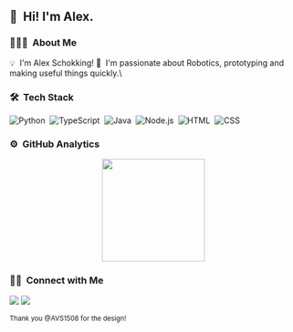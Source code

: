 ## 👋 &nbsp;Hi! I'm Alex.

### 👨🏻‍💻 &nbsp;About Me

💡 &nbsp;I'm Alex Schokking! 
🌱 &nbsp;I'm passionate about Robotics, prototyping and making useful things quickly.\


### 🛠 &nbsp;Tech Stack

![Python](https://img.shields.io/badge/-Python-05122A?style=flat&logo=python)&nbsp;
![TypeScript](https://img.shields.io/badge/-TypeScript-05122A?style=flat&logo=typescript)&nbsp;
![Java](https://img.shields.io/badge/-Java-05122A?style=flat&logo=Java&logoColor=FFA518)&nbsp;
![Node.js](https://img.shields.io/badge/-Node.js-05122A?style=flat&logo=node.js)&nbsp;
![HTML](https://img.shields.io/badge/-HTML-05122A?style=flat&logo=HTML5)&nbsp;
![CSS](https://img.shields.io/badge/-CSS-05122A?style=flat&logo=CSS3&logoColor=1572B6)&nbsp;


### ⚙️ &nbsp;GitHub Analytics

<p align="center">
<a href="https://github.com/aschokking">
  <img height="180em" src="https://github-readme-stats-eight-theta.vercel.app/api?username=aschokking&show_icons=true&theme=algolia&include_all_commits=true&count_private=true"/>
</a>
</p>

### 🤝🏻 &nbsp;Connect with Me

<p align="center">

<a href="https://linkedin.com/in/schokking"><img src="https://img.shields.io/badge/-Alex%20Schokking%20-0077B5?style=flat&logo=Linkedin&logoColor=white"/></a>
<a href="mailto:aschokking@gmail.com"><img src="https://img.shields.io/badge/-aschokking@gmail.com-D14836?style=flat&logo=Gmail&logoColor=white"/></a>

<sub> Thank you @AVS1508 for the design! </sub>
